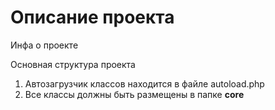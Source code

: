<h1>Описание проекта</h1>

<p>Инфа о проекте</p>

<p>Основная структура проекта</p>

<ol>
    <li>Автозагрузчик классов находится в файле autoload.php</li>
    <li>Все классы должны быть размещены в папке <b class="tt">core</b></li>
</ol>
